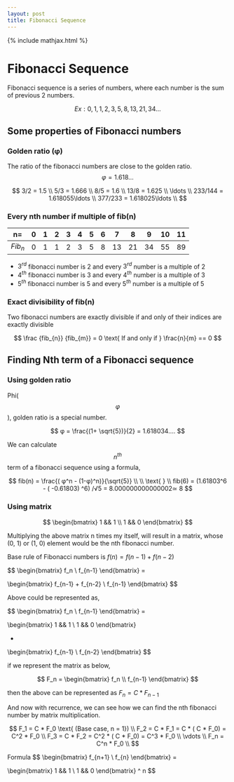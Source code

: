 ```yaml
---
layout: post
title: Fibonacci Sequence
---
```


{% include mathjax.html %}


# Fibonacci Sequence

Fibonacci sequence is a series of numbers, where each number is the sum of previous 2 numbers.

$$Ex: 0, 1, 1, 2, 3, 5, 8, 13, 21, 34 \ldots$$

## Some properties of Fibonacci numbers

### Golden ratio (φ)

The ratio of the fibonacci numbers are close to the golden ratio. $$φ = 1.618…$$

$$
3/2  = 1.5 \\
5/3  = 1.666 \\
8/5  = 1.6 \\
13/8 = 1.625 \\
\ldots \\
233/144 = 1.618055\ldots \\
377/233 = 1.618025\ldots \\
$$

### Every nth number if multiple of fib(n)

| n=     | 0  | 1  |2  |3  |4  |5  |6  |7  |8  |9  |10 |11 |
|--------|----|----|---|---|---|---|---|---|---|---|---|---|
| $Fib_n$  |  0 | 1  |1  |2  |3  |5  |8  |13 |21 |34 |55 |89 |


- $3^{rd}$ fibonacci number is 2 and every $3^{rd}$ number is a multiple of 2
- $4^{th}$ fibonacci number is 3 and every $4^{th}$ number is a multiple of 3
- $5^{th}$ fibonacci number is 5 and every $5^{th}$ number is a multiple of 5

### Exact divisibility of fib(n)

Two fibonacci numbers are exactly divisible if and only of their indices are exactly divisible

$$
\frac {fib_{n}} {fib_{m}} = 0
\text{ If and only if }
\frac{n}{m} == 0
$$

## Finding Nth term of a Fibonacci sequence

### Using golden ratio

Phi($$φ$$), golden ratio is a special number.

$$
φ = \frac{(1+ \sqrt{5})}{2} = 1.618034….
$$

We can calculate $$n^{th}$$ term of a fibonacci sequence using a formula,

$$
fib(n) =  \frac{( φ^n - (1-φ)^n)}{\sqrt{5}} \\ \\
\text{ } \\
fib(6) = (1.61803^6 -  ( -0.61803) ^6) /√5 = 8.000000000000002≃ 8
$$

### Using matrix

$$
\begin{bmatrix}
 1 && 1 \\
 1 && 0
\end{bmatrix}
$$

Multiplying the above matrix n times my itself, will result in a matrix, whose (0, 1) or (1, 0) element would be the nth fibonacci number.

Base rule of Fibonacci numbers is $f(n) = f(n-1) + f(n-2)$

$$
\begin{bmatrix}
 f_n \\
 f_{n-1}
\end{bmatrix} =

\begin{bmatrix}
 f_{n-1} + f_{n-2} \\
 f_{n-1}
\end{bmatrix}
$$

Above could be represented as,

$$
\begin{bmatrix}
 f_n \\
 f_{n-1}
\end{bmatrix} =

\begin{bmatrix}
 1 && 1 \\
 1 && 0
\end{bmatrix}

*

\begin{bmatrix}
 f_{n-1} \\
 f_{n-2}
\end{bmatrix}
$$

if we represent the matrix as below,

$$
F_n = \begin{bmatrix}
 f_n \\
 f_{n-1}
\end{bmatrix}
$$

then the above can be represented as $F_n = C *  F_{n-1}$

And now with recurrence, we can see how we can find the nth fibonacci number by matrix multiplication.

$$
F_1  = C * F_0  \text{ (Base case, n = 1}) \\
F_2  = C * F_1 = C * ( C * F_0) = C^2 * F_0 \\
F_3  = C * F_2 = C^2 * ( C * F_0) = C^3 * F_0 \\
\vdots  \\
F_n  = C^n * F_0 \\
$$

Formula
$$
\begin{bmatrix}
 f_{n+1} \\
 f_{n}
\end{bmatrix} =

\begin{bmatrix}
 1 && 1 \\
 1 && 0
\end{bmatrix} ^ n
$$
